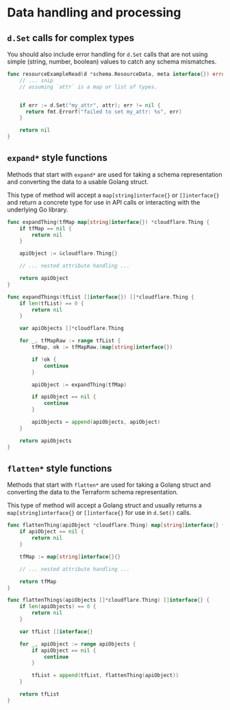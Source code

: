 # Data handling and processing

## `d.Set` calls for complex types

You should also include error handling for `d.Set` calls that are not using simple (string, number, boolean) values to catch any schema mismatches.

```go
func resourceExampleRead(d *schema.ResourceData, meta interface{}) error {
    // ... snip
    // assuming `attr` is a map or list of types.


    if err := d.Set("my_attr", attr); err != nil {
      return fmt.Errorf("failed to set my_attr: %s", err)
    }

    return nil
}
```

## `expand*` style functions

Methods that start with `expand*` are used for taking a schema representation
and converting the data to a usable Golang struct.

This type of method will accept a `map[string]interface{}` or `[]interface{}`
and return a concrete type for use in API calls or interacting with the
underlying Go library.

```go
func expandThing(tfMap map[string]interface{}) *cloudflare.Thing {
    if tfMap == nil {
        return nil
    }

    apiObject := &cloudflare.Thing{}

    // ... nested attribute handling ...

    return apiObject
}

func expandThings(tfList []interface{}) []*cloudflare.Thing {
    if len(tfList) == 0 {
        return nil
    }

    var apiObjects []*cloudflare.Thing

    for _, tfMapRaw := range tfList {
        tfMap, ok := tfMapRaw.(map[string]interface{})

        if !ok {
            continue
        }

        apiObject := expandThing(tfMap)

        if apiObject == nil {
            continue
        }

        apiObjects = append(apiObjects, apiObject)
    }

    return apiObjects
}
```

## `flatten*` style functions

Methods that start with `flatten*` are used for taking a Golang struct and
converting the data to the Terraform schema representation.

This type of method will accept a Golang struct and usually returns a
`map[string]interface{}` or `[]interface{}` for use in `d.Set()` calls.

```go
func flattenThing(apiObject *cloudflare.Thing) map[string]interface{} {
    if apiObject == nil {
        return nil
    }

    tfMap := map[string]interface{}{}

    // ... nested attribute handling ...

    return tfMap
}

func flattenThings(apiObjects []*cloudflare.Thing) []interface{} {
    if len(apiObjects) == 0 {
        return nil
    }

    var tfList []interface{}

    for _, apiObject := range apiObjects {
        if apiObject == nil {
            continue
        }

        tfList = append(tfList, flattenThing(apiObject))
    }

    return tfList
}
```
